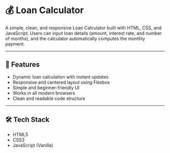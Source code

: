 # 💰 Loan Calculator

A simple, clean, and responsive Loan Calculator built with HTML, CSS, and JavaScript. Users can input loan details (amount, interest rate, and number of months), and the calculator automatically computes the monthly payment.

---


## 🚀 Features

- Dynamic loan calculation with instant updates
- Responsive and centered layout using Flexbox
- Simple and beginner-friendly UI
- Works in all modern browsers
- Clean and readable code structure

---

## 🛠 Tech Stack

- HTML5
- CSS3
- JavaScript (Vanilla)
